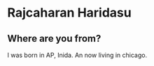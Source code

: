 # Rajcaharan Haridasu

## Where are you from?

I was born in AP, Inida. An now living in chicago.


